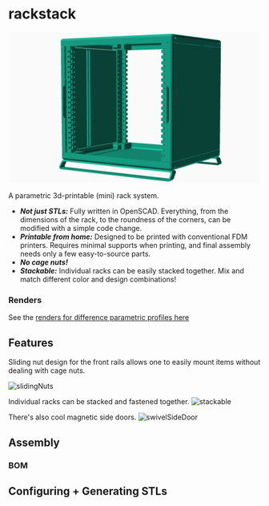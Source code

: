 # rackstack

![mini](media/renders/mini-cropped.png)

A parametric 3d-printable (mini) rack system.

- ***Not just STLs:*** Fully written in OpenSCAD. Everything, from the dimensions of the rack, to the roundness of the corners, can be modified with a simple code change.
- ***Printable from home:*** Designed to be printed with conventional FDM printers. Requires minimal supports when printing, and final assembly needs only a few easy-to-source parts. 
- ***No cage nuts!*** 
- ***Stackable:*** Individual racks can be easily stacked together. Mix and match different color and design combinations!

### Renders
See the [renders for difference parametric profiles here](media/renders)

## Features

Sliding nut design for the front rails allows one to easily mount items without dealing with cage nuts.

![slidingNuts](media/features/slide.gif) 

Individual racks can be stacked and fastened together. 
![stackable](media/features/stackConnector.gif) 

There's also cool magnetic side doors.
![swivelSideDoor](media/features/swivel.gif)


## Assembly

### BOM

## Configuring + Generating STLs


